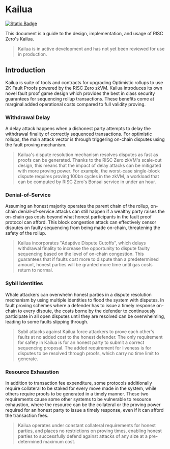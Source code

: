 # Kailua

[![Static Badge](https://img.shields.io/badge/GitHub-kailua-green?logo=github)](https://github.com/risc0/kailua)

This document is a guide to the design, implementation, and usage of RISC Zero's Kailua.


> Kailua is in active development and has not yet been reviewed for use in production.

## Introduction

Kailua is suite of tools and contracts for upgrading Optimistic rollups to use ZK Fault Proofs powered by the RISC Zero zkVM.
Kailua introduces its own novel fault proof game design which provides the best in class security guarantees for sequencing rollup transactions.
These benefits come at marginal added operational costs compared to full validity proving.

### Withdrawal Delay

A delay attack happens when a dishonest party attempts to delay the withdrawal finality of correctly sequenced transactions.
For optimistic rollups, the main attack vector is through triggering on-chain disputes using the fault proving mechanism.

> Kailua's dispute resolution mechanism resolves disputes as fast as proofs can be generated.
> Thanks to the RISC Zero zkVM's scale-out design, this means that the impact of delay attacks can be mitigated with
> more proving power.
> For example, the worst-case single-block dispute requires proving 100bn cycles in the zkVM, a workload that can be
> computed by RISC Zero's Bonsai service in under an hour.

### Denial-of-Service

Assuming an honest majority operates the parent chain of the rollup, on-chain denial-of-service attacks can still
happen if a wealthy party raises the on-chain gas costs beyond what honest participants in the fault proof protocol can
afford.
This block congestion attack can effectively censor disputes on faulty sequencing from being made on-chain, threatening
the safety of the rollup.

> Kailua incorporates "Adaptive Dispute Cutoffs", which delays withdrawal finality to increase the opportunity to
> dispute faulty sequencing based on the level of on-chain congestion. This guarantees that if faults cost more to
> dispute than a predetermined amount, honest parties will be granted more time until gas costs return to normal.

### Sybil Identities

Whale attackers can overwhelm honest parties in a dispute resolution mechanism by using multiple identities to flood the
system with disputes.
In fault proving schemes where a defender has to issue a timely response on-chain to every dispute, the costs borne
by the defender to continuously participate in all open disputes until they are resolved can be overwhelming, leading
to some faults slipping through.

> Sybil attacks against Kailua force attackers to prove each other's faults at no added cost to the honest defender.
> The only requirement for safety in Kailua is for an honest party to submit a correct sequencing proposal.
> The added requirement for liveness is for disputes to be resolved through proofs, which carry no time limit to
> generate.

### Resource Exhaustion

In addition to transaction fee expenditure, some protocols additionally require collateral to be staked for every move
made in the system, while others require proofs to be generated in a timely manner.
These two requirements cause some other systems to be vulnerable to resource exhaustion, where the resource can be
the collateral or the proving power required for an honest party to issue a timely response, even if it can afford the
transaction fees.

> Kailua operates under constant collateral requirements for honest parties, and places no restrictions on proving
> times, enabling honest parties to successfully defend against attacks of any size at a pre-determined maximum cost.
